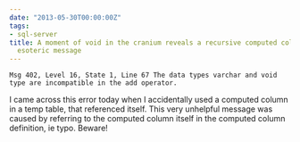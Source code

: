 ```yaml
---
date: "2013-05-30T00:00:00Z"
tags:
- sql-server
title: A moment of void in the cranium reveals a recursive computed column with an
  esoteric message
---
```


`Msg 402, Level 16, State 1, Line 67 The data types varchar and void type are incompatible in the add operator.`

I came across this error today when I accidentally used a computed column in a temp table, that referenced itself. This very unhelpful message was caused by referring to the computed column itself in the computed column definition, ie typo. Beware!

